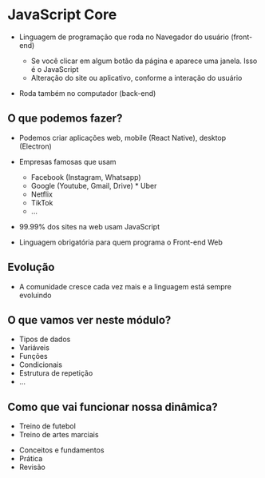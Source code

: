 # JavaScript Core

* Linguagem de programação que roda no Navegador do usuário (front-end)
  * Se você clicar em algum botão da página e aparece uma janela. Isso é o JavaScript
  * Alteração do site ou aplicativo, conforme a interação do usuário

* Roda também no computador (back-end)

## O que podemos fazer?

* Podemos criar aplicações web, mobile (React Native), desktop (Electron) 
* Empresas famosas que usam
  * Facebook (Instagram, Whatsapp)
  * Google (Youtube, Gmail, Drive) * Uber
  * Netflix
  * TikTok
  * ...

* 99.99% dos sites na web usam JavaScript
* Linguagem obrigatória para quem programa o Front-end Web

## Evolução

* A comunidade cresce cada vez mais e a linguagem está sempre evoluindo

## O que vamos ver neste módulo?

- Tipos de dados
- Variáveis
- Funções
- Condicionais
- Estrutura de repetição
- ...

## Como que vai funcionar nossa dinâmica?

- Treino de futebol
- Treino de artes marciais

* Conceitos e fundamentos
* Prática
* Revisão
